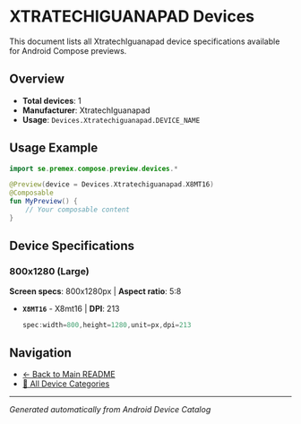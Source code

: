 # XTRATECHIGUANAPAD Devices

This document lists all XtratechIguanapad device specifications available for Android Compose previews.

## Overview

- **Total devices**: 1
- **Manufacturer**: XtratechIguanapad
- **Usage**: `Devices.Xtratechiguanapad.DEVICE_NAME`

## Usage Example

```kotlin
import se.premex.compose.preview.devices.*

@Preview(device = Devices.Xtratechiguanapad.X8MT16)
@Composable
fun MyPreview() {
    // Your composable content
}
```

## Device Specifications

### 800x1280 (Large)

**Screen specs**: 800x1280px | **Aspect ratio**: 5:8

- **`X8MT16`** - X8mt16 | **DPI**: 213
  ```kotlin
  spec:width=800,height=1280,unit=px,dpi=213
  ```

## Navigation

- [← Back to Main README](../../README.md)
- [📱 All Device Categories](../README.md)

---
*Generated automatically from Android Device Catalog*
